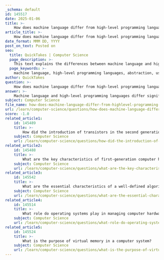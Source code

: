 ```yaml
---
_schema: default
id: 145517
date: 2025-01-06
title: >-
    How does machine language differ from high-level programming languages in terms of abstraction and usability?
article_title: >-
    How does machine language differ from high-level programming languages in terms of abstraction and usability?
date_format: MMM DD, YYYY
post_on_text: Posted on
seo:
  title: QuickTakes | Computer Science
  page_description: >-
    This text explains the differences between machine language and high-level programming languages, focusing on their levels of abstraction and usability, highlighting how high-level languages are more user-friendly and accessible compared to machine language.
  page_keywords: >-
    machine language, high-level programming languages, abstraction, usability, binary code, programming complexity, human-readable, problem-solving, memory management, syntax, semantics, software development
author: QuickTakes
question: >-
    How does machine language differ from high-level programming languages in terms of abstraction and usability?
answer: >-
    Machine language and high-level programming languages differ significantly in terms of abstraction and usability, which impacts how programmers interact with them.\n\n### Level of Abstraction\n\n1. **Machine Language**:\n   - Machine language, also known as machine code, is the lowest level of programming language. It consists entirely of binary code (0s and 1s) that the computer's processor can directly execute. There is no abstraction in machine language; it is specific to the architecture of the machine and is not human-readable. Programmers must understand the specific binary instructions for the hardware they are working with, which makes it challenging to use.\n\n2. **High-Level Programming Languages**:\n   - High-level programming languages, such as Python, Java, and C++, provide a strong abstraction from the details of the computer's hardware. They are designed to be easy for humans to read and write, allowing developers to focus on problem-solving rather than low-level details. High-level languages abstract away complexities like memory management and processor instructions, making them more accessible to a wider range of programmers, including those without deep knowledge of computer architecture.\n\n### Usability\n\n1. **Machine Language**:\n   - The usability of machine language is very limited due to its complexity and lack of readability. Writing programs in machine language requires a deep understanding of the hardware and is prone to errors. Debugging and maintaining machine code can be extremely difficult, as it is not intuitive for humans.\n\n2. **High-Level Programming Languages**:\n   - High-level languages are designed to be user-friendly, with syntax and semantics that are closer to human languages. This makes them easier to learn and use, especially for beginners. The abstraction provided by high-level languages allows developers to write code more quickly and efficiently, leading to faster development cycles. Additionally, high-level languages are typically compiled or interpreted into machine code, which means that programmers can write in a more understandable format while still producing executable code for the CPU.\n\n### Conclusion\n\nIn summary, machine language offers no abstraction and is difficult to use due to its binary nature, while high-level programming languages provide significant abstraction, making them much more user-friendly and accessible. This difference in abstraction and usability is crucial for modern software development, as it allows programmers to focus on logic and functionality rather than the intricacies of hardware.
subject: Computer Science
file_name: how-does-machine-language-differ-from-highlevel-programming-languages-in-terms-of-abstraction-and-usability.md
url: /learn/computer-science/questions/how-does-machine-language-differ-from-highlevel-programming-languages-in-terms-of-abstraction-and-usability
score: -1.0
related_article1:
    id: 145489
    title: >-
        How did the introduction of transistors in the second generation improve computer hardware?
    subject: Computer Science
    url: /learn/computer-science/questions/how-did-the-introduction-of-transistors-in-the-second-generation-improve-computer-hardware
related_article2:
    id: 145488
    title: >-
        What are the key characteristics of first-generation computer hardware using vacuum tubes?
    subject: Computer Science
    url: /learn/computer-science/questions/what-are-the-key-characteristics-of-firstgeneration-computer-hardware-using-vacuum-tubes
related_article3:
    id: 145542
    title: >-
        What are the essential characteristics of a well-defined algorithm?
    subject: Computer Science
    url: /learn/computer-science/questions/what-are-the-essential-characteristics-of-a-welldefined-algorithm
related_article4:
    id: 145514
    title: >-
        What role do operating systems play in managing computer hardware resources?
    subject: Computer Science
    url: /learn/computer-science/questions/what-role-do-operating-systems-play-in-managing-computer-hardware-resources
related_article5:
    id: 145524
    title: >-
        What is the purpose of virtual memory in a computer system?
    subject: Computer Science
    url: /learn/computer-science/questions/what-is-the-purpose-of-virtual-memory-in-a-computer-system
---
```


&nbsp;